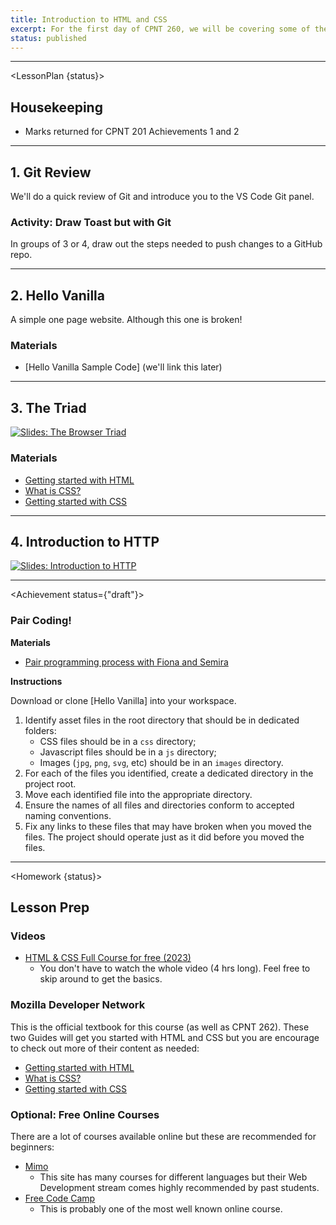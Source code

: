 ```yaml
---
title: Introduction to HTML and CSS
excerpt: For the first day of CPNT 260, we will be covering some of the basics of HTML and CSS
status: published
---
```


<script>
	import Homework from "$lib/components/Homework.svelte";
	import LessonPlan from "$lib/components/LessonPlan.svelte";
	import Achievement from "$lib/components/Achievement.svelte";
</script>


---

<LessonPlan {status}>

<h2>Housekeeping</h2>

- Marks returned for CPNT 201 Achievements 1 and 2

---

<h2>1. Git Review</h2>

We'll do a quick review of Git and introduce you to the VS Code Git panel.

### Activity: Draw Toast but with Git
In groups of 3 or 4, draw out the steps needed to push changes to a GitHub repo.

---

<h2>2. Hello Vanilla</h2>

A simple one page website. Although this one is broken!

### Materials
- [Hello Vanilla Sample Code] (we'll link this later)

---

<h2>3. The Triad</h2>

[![Slides: The Browser Triad](/images/slides/cpnt-260/browser-triad.png)](/slides/cpnt-260/browser-triad)

### Materials
- [Getting started with HTML](https://developer.mozilla.org/en-US/docs/Learn/HTML/Introduction_to_HTML/Getting_started)
- [What is CSS?](https://developer.mozilla.org/en-US/docs/Learn/CSS/First_steps/What_is_CSS)
- [Getting started with CSS](https://developer.mozilla.org/en-US/docs/Learn/CSS/First_steps/Getting_started)

---

<h2>4. Introduction to HTTP</h2>

[![Slides: Introduction to HTTP](/images/slides/cpnt-260/http-introduction.png)](/slides/cpnt-260/http-introduction)


---

</LessonPlan>

<Achievement status={"draft"}>

### Pair Coding!

**Materials**
- [Pair programming process with Fiona and Semira](https://gist.github.com/acidtone/caa20b2520814a94240043c40301024a)

**Instructions**

Download or clone [Hello Vanilla] into your workspace.
1. Identify asset files in the root directory that should be in dedicated folders:
    - CSS files should be in a `css` directory;
    - Javascript files should be in a `js` directory;
    - Images (`jpg`, `png`, `svg`, etc) should be in an `images` directory.
2. For each of the files you identified, create a dedicated directory in the project root.
3. Move each identified file into the appropriate directory.
4. Ensure the names of all files and directories conform to accepted naming conventions.
5. Fix any links to these files that may have broken when you moved the files. The project should operate just as it did before you moved the files.

</Achievement>

---

<Homework {status}>

<h2>Lesson Prep</h2>

### Videos
- [HTML & CSS Full Course for free (2023)](https://www.youtube.com/watch?v=HGTJBPNC-Gw)
	- You don't have to watch the whole video (4 hrs long). Feel free to skip around to get the basics.

### Mozilla Developer Network
This is the official textbook for this course (as well as CPNT 262). These two Guides will get you started with HTML and CSS but you are encourage to check out more of their content as needed:
- [Getting started with HTML](https://developer.mozilla.org/en-US/docs/Learn/HTML/Introduction_to_HTML/Getting_started)
- [What is CSS?](https://developer.mozilla.org/en-US/docs/Learn/CSS/First_steps/What_is_CSS)
- [Getting started with CSS](https://developer.mozilla.org/en-US/docs/Learn/CSS/First_steps/Getting_started)

### Optional: Free Online Courses 
There are a lot of courses available online but these are recommended for beginners:
- [Mimo](https://mimo.org)
	- This site has many courses for different languages but their Web Development stream comes highly recommended by past students.
- [Free Code Camp](https://www.freecodecamp.org/learn/2022/responsive-web-design/)
	- This is probably one of the most well known online course. 

</Homework>
